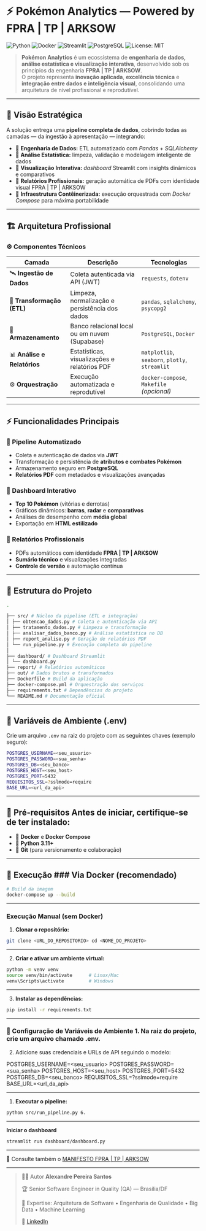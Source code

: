 # ⚡ Pokémon Analytics — Powered by FPRA | TP | ARKSOW

![Python](https://img.shields.io/badge/Python-3.11+-blue?logo=python)
![Docker](https://img.shields.io/badge/Docker-Ready-blue?logo=docker)
![Streamlit](https://img.shields.io/badge/Streamlit-Interactive-ff4b4b?logo=streamlit)
![PostgreSQL](https://img.shields.io/badge/PostgreSQL-Data--Layer-336791?logo=postgresql)
![License: MIT](https://img.shields.io/badge/License-MIT-green)

> **Pokémon Analytics** é um ecossistema de **engenharia de dados, análise estatística e visualização interativa**, desenvolvido sob os princípios da engenharia **FPRA | TP | ARKSOW**.  
> O projeto representa **inovação aplicada**, **excelência técnica** e **integração entre dados e inteligência visual**, consolidando uma arquitetura de nível profissional e reprodutível.

---

## 🧠 Visão Estratégica

A solução entrega uma **pipeline completa de dados**, cobrindo todas as camadas — da ingestão à apresentação — integrando:

- 🔹 **Engenharia de Dados:** ETL automatizado com *Pandas* + *SQLAlchemy*  
- 🔹 **Análise Estatística:** limpeza, validação e modelagem inteligente de dados  
- 🔹 **Visualização Interativa:** *dashboard* Streamlit com insights dinâmicos e comparativos  
- 🔹 **Relatórios Profissionais:** geração automática de PDFs com identidade visual FPRA | TP | ARKSOW  
- 🔹 **Infraestrutura Contêinerizada:** execução orquestrada com *Docker Compose* para máxima portabilidade  

---

## 🏗️ Arquitetura Profissional

### ⚙️ Componentes Técnicos

| **Camada**                     | **Descrição**                                     | **Tecnologias**                                  |
| ------------------------------ | ------------------------------------------------- | ------------------------------------------------ |
| 🛰️ **Ingestão de Dados**       | Coleta autenticada via API (JWT)                  | `requests`, `dotenv`                             |
| 🔄 **Transformação (ETL)**     | Limpeza, normalização e persistência dos dados    | `pandas`, `sqlalchemy`, `psycopg2`               |
| 🐘 **Armazenamento**           | Banco relacional local ou em nuvem (Supabase)     | `PostgreSQL`, `Docker`                           |
| 📊 **Análise e Relatórios**    | Estatísticas, visualizações e relatórios PDF      | `matplotlib`, `seaborn`, `plotly`, `streamlit`   |
| ⚙️ **Orquestração**            | Execução automatizada e reprodutível              | `docker-compose`, `Makefile` *(opcional)*        |

---

## ⚡ Funcionalidades Principais

### 🔹 Pipeline Automatizado

- Coleta e autenticação de dados via **JWT**  
- Transformação e persistência de **atributos e combates Pokémon**  
- Armazenamento seguro em **PostgreSQL**  
- **Relatórios PDF** com metadados e visualizações avançadas  

### 🔹 Dashboard Interativo

- **Top 10 Pokémon** (vitórias e derrotas)  
- Gráficos dinâmicos: **barras**, **radar** e **comparativos**  
- Análises de desempenho com **média global**  
- Exportação em **HTML estilizado**  

### 🔹 Relatórios Profissionais

- PDFs automáticos com identidade **FPRA | TP | ARKSOW**  
- **Sumário técnico** e visualizações integradas  
- **Controle de versão** e automação contínua  

---

## 🧩 Estrutura do Projeto

```bash
.

├── src/ # Núcleo da pipeline (ETL e integração)
│ ├── obtencao_dados.py # Coleta e autenticação via API
│ ├── tratamento_dados.py # Limpeza e transformação
│ ├── analisar_dados_banco.py # Análise estatística no DB
│ ├── report_analise.py # Geração de relatórios PDF
│ └── run_pipeline.py # Execução completa do pipeline
│
├── dashboard/ # Dashboard Streamlit
│ └── dashboard.py
├── report/ # Relatórios automáticos
├── out/ # Dados brutos e transformados
├── Dockerfile # Build da aplicação
├── docker-compose.yml # Orquestração dos serviços
├── requirements.txt # Dependências do projeto
└── README.md # Documentação oficial

```

---

## 🔐 Variáveis de Ambiente (.env)

Crie um arquivo `.env` na raiz do projeto com as seguintes chaves (exemplo seguro):

```bash
POSTGRES_USERNAME=<seu_usuario>
POSTGRES_PASSWORD=<sua_senha>
POSTGRES_DB=<seu_banco>
POSTGRES_HOST=<seu_host>
POSTGRES_PORT=5432
REQUISITOS_SSL=?sslmode=require
BASE_URL=<url_da_api>

```

---
## 🧩 Pré-requisitos Antes de iniciar, certifique-se de ter instalado:
 - 🐳 **Docker** e **Docker Compose**
 - 🐍 **Python 3.11+** 
 - 🌿 **Git** (para versionamento e colaboração)

---

## 🚀 Execução ### Via Docker (recomendado)
```bash
# Build da imagem
docker-compose up --build

```

---

### Execução Manual (sem Docker)

1. **Clonar o repositório:**

```bash
git clone <URL_DO_REPOSITORIO> cd <NOME_DO_PROJETO> 

```

---

2. **Criar e ativar um ambiente virtual:**

```bash
python -m venv venv
source venv/bin/activate      # Linux/Mac
venv\Scripts\activate         # Windows

```

---

3. **Instalar as dependências:**

```bash
pip install -r requirements.txt

```

---

### 🔧 Configuração de Variáveis de Ambiente 1. Na raiz do projeto, crie um arquivo chamado .env.

2. Adicione suas credenciais e URLs de API seguindo o modelo:

POSTGRES_USERNAME=<seu_usuario>
POSTGRES_PASSWORD=<sua_senha>
POSTGRES_HOST=<seu_host>
POSTGRES_PORT=5432
POSTGRES_DB=<seu_banco>
REQUISITOS_SSL=?sslmode=require
BASE_URL=<url_da_api>

---

1. **Executar o pipeline:**

```bash
python src/run_pipeline.py 6. 

```

---

**Iniciar o dashboard**
```bash
streamlit run dashboard/dashboard.py

```

---

🔖 Consulte também o [MANIFESTO FPRA | TP | ARKSOW](./docs/MANIFESTO_FPRA_TP_ARKSOW.md)

---
> 👨‍💻 Autor **Alexandre Pereira Santos** 
>
> 🏆 Senior Software Engineer in Quality (QA) — Brasília/DF 
>
> 🧬 Expertise: Arquitetura de Software • Engenharia de Qualidade • Big Data • Machine Learning 
>
> 🔗 [LinkedIn](https://www.linkedin.com/in/alexendrios/)
